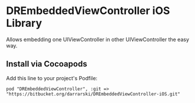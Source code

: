 DREmbeddedViewController iOS Library
====================================

Allows embedding one UIViewController in other UIViewController the easy way.

## Install via Cocoapods

Add this line to your project's Podfile:

	pod "DREmbeddedViewController", :git => "https://bitbucket.org/darrarski/DREmbeddedViewController-iOS.git"
